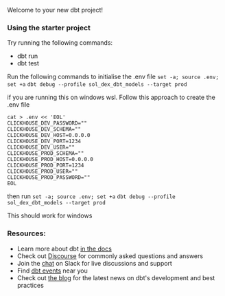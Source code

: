 Welcome to your new dbt project!

### Using the starter project

Try running the following commands:
- dbt run
- dbt test

Run the following commands to initialise the .env file
 `set -a; source .env; set +a`
 `dbt debug --profile sol_dex_dbt_models --target prod`

if you are running this on windows wsl. Follow this approach to create the .env file

```
cat > .env << 'EOL'
CLICKHOUSE_DEV_PASSWORD=""
CLICKHOUSE_DEV_SCHEMA=""
CLICKHOUSE_DEV_HOST=0.0.0.0
CLICKHOUSE_DEV_PORT=1234
CLICKHOUSE_DEV_USER=""
CLICKHOUSE_PROD_SCHEMA=""
CLICKHOUSE_PROD_HOST=0.0.0.0
CLICKHOUSE_PROD_PORT=1234
CLICKHOUSE_PROD_USER=""
CLICKHOUSE_PROD_PASSWORD=""
EOL
```
then run
`set -a; source .env; set +a`
`dbt debug --profile sol_dex_dbt_models --target prod`

This should work for windows


### Resources:
- Learn more about dbt [in the docs](https://docs.getdbt.com/docs/introduction)
- Check out [Discourse](https://discourse.getdbt.com/) for commonly asked questions and answers
- Join the [chat](https://community.getdbt.com/) on Slack for live discussions and support
- Find [dbt events](https://events.getdbt.com) near you
- Check out [the blog](https://blog.getdbt.com/) for the latest news on dbt's development and best practices
